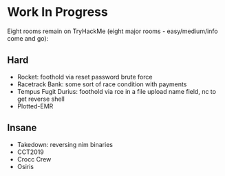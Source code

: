# Work In Progress

Eight rooms remain on TryHackMe (eight major rooms - easy/medium/info come and go):

## Hard

- Rocket: foothold via reset password brute force 
- Racetrack Bank: some sort of race condition with payments
- Tempus Fugit Durius: foothold via rce in a file upload name field, nc to get reverse shell
- Plotted-EMR

## Insane

- Takedown: reversing nim binaries
- CCT2019
- Crocc Crew
- Osiris